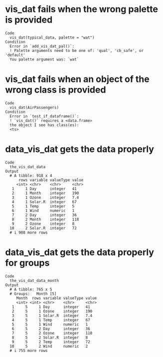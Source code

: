 # vis_dat fails when the wrong palette is provided

    Code
      vis_dat(typical_data, palette = "wat")
    Condition
      Error in `add_vis_dat_pal()`:
      ! Palette arguments need to be one of: 'qual', 'cb_safe', or 'default'
      You palette argument was: `wat`

# vis_dat fails when an object of the wrong class is provided

    Code
      vis_dat(AirPassengers)
    Condition
      Error in `test_if_dataframe()`:
      ! `vis_dat()` requires a <data.frame>
      the object I see has class(es):
      <ts>

# data_vis_dat gets the data properly

    Code
      the_vis_dat_data
    Output
      # A tibble: 918 x 4
          rows variable valueType value
         <int> <chr>    <chr>     <chr>
       1     1 Day      integer   41   
       2     1 Month    integer   190  
       3     1 Ozone    integer   7.4  
       4     1 Solar.R  integer   67   
       5     1 Temp     integer   5    
       6     1 Wind     numeric   1    
       7     2 Day      integer   36   
       8     2 Month    integer   118  
       9     2 Ozone    integer   8    
      10     2 Solar.R  integer   72   
      # i 908 more rows

# data_vis_dat gets the data properly for groups

    Code
      the_vis_dat_data_month
    Output
      # A tibble: 765 x 5
      # Groups:   Month [5]
         Month  rows variable valueType value
         <int> <int> <chr>    <chr>     <chr>
       1     5     1 Day      integer   41   
       2     5     1 Ozone    integer   190  
       3     5     1 Solar.R  integer   7.4  
       4     5     1 Temp     integer   67   
       5     5     1 Wind     numeric   1    
       6     5     2 Day      integer   36   
       7     5     2 Ozone    integer   118  
       8     5     2 Solar.R  integer   8    
       9     5     2 Temp     integer   72   
      10     5     2 Wind     numeric   2    
      # i 755 more rows

